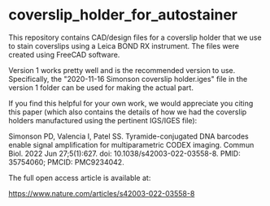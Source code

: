 # coverslip_holder_for_autostainer
This repository contains CAD/design files for a coverslip holder that we use to stain coverslips using a Leica BOND RX instrument.  The files were created using FreeCAD software.


Version 1 works pretty well and is the recommended version to use.  Specifically, the "2020-11-16 Simonson coverslip holder.iges" file in the version 1 folder can be used for making the actual part.

If you find this helpful for your own work, we would appreciate you citing this paper (which also contains the details of how we had the coverslip holders manufactured using the pertinent IGS/IGES file): 

Simonson PD, Valencia I, Patel SS. Tyramide-conjugated DNA barcodes enable signal amplification for multiparametric CODEX imaging. Commun Biol. 2022 Jun 27;5(1):627. doi: 10.1038/s42003-022-03558-8. PMID: 35754060; PMCID: PMC9234042.

The full open access article is available at: 

https://www.nature.com/articles/s42003-022-03558-8

